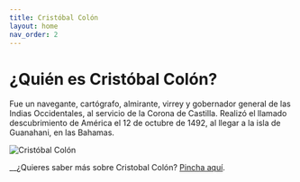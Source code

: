 ```yaml
---
title: Cristóbal Colón
layout: home
nav_order: 2
---
```


# ¿Quién es Cristóbal Colón?
Fue un navegante, cartógrafo, almirante, virrey y gobernador general de las Indias Occidentales, al servicio de la Corona de Castilla. Realizó el llamado descubrimiento de América el 12 de octubre de 1492, al llegar a la isla de Guanahani, en las Bahamas.

![Cristóbal Colón](https://s1.elespanol.com/2018/07/17/social/cristobal_colon-historia-independentismo_323229650_87425538_1706x960.jpg)

__¿Quieres saber más sobre Cristobal Colón? [Pincha aquí](https://es.wikipedia.org/wiki/Crist%C3%B3bal_Col%C3%B3n).
